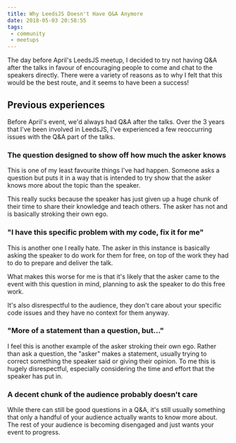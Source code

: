 ```yaml
---
title: Why LeedsJS Doesn't Have Q&A Anymore
date: 2018-05-03 20:58:55
tags:
 - community
 - meetups
---
```

The day before April's LeedsJS meetup, I decided to try not having Q&A after the talks in favour of encouraging people to come and chat to the speakers directly. There were a variety of reasons as to why I felt that this would be the best route, and it seems to have been a success!

<!-- more -->

## Previous experiences

Before April's event, we'd always had Q&A after the talks. Over the 3 years that I've been involved in LeedsJS, I've experienced a few reoccurring issues with the Q&A part of the talks.

### The question designed to show off how much the asker knows

This is one of my least favourite things I've had happen. Someone asks a question but puts it in a way that is intended to try show that the asker knows more about the topic than the speaker.

This really sucks because the speaker has just given up a huge chunk of their time to share their knowledge and teach others. The asker has not and is basically stroking their own ego.

### "I have this specific problem with my code, fix it for me"

This is another one I really hate. The asker in this instance is basically asking the speaker to do work for them for free, on top of the work they had to do to prepare and deliver the talk.

What makes this worse for me is that it's likely that the asker came to the event with this question in mind, planning to ask the speaker to do this free work.

It's also disrespectful to the audience, they don't care about your specific code issues and they have no context for them anyway.

### "More of a statement than a question, but..."

I feel this is another example of the asker stroking their own ego. Rather than ask a question, the "asker" makes a statement, usually trying to correct something the speaker said or giving their opinion. To me this is hugely disrespectful, especially considering the time and effort that the speaker has put in.

### A decent chunk of the audience probably doesn't care
While there can still be good questions in a Q&A, it's still usually something that only a handful of your audience actually wants to know more about. The rest of your audience is becoming disengaged and just wants your event to progress.


